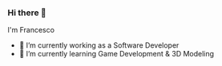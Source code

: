 ### Hi there 👋 
I'm Francesco

- 🔭 I’m currently working as a Software Developer
- 🌱 I’m currently learning Game Development & 3D Modeling

<!--
**Darn3ls/Darn3ls** is a ✨ _special_ ✨ repository because its `README.md` (this file) appears on your GitHub profile.

Here are some ideas to get you started:


- 👯 I’m looking to collaborate on ...
- 🤔 I’m looking for help with ...
- 💬 Ask me about ...
- 📫 How to reach me: ...
- 😄 Pronouns: ...
- ⚡ Fun fact: ...
-->

